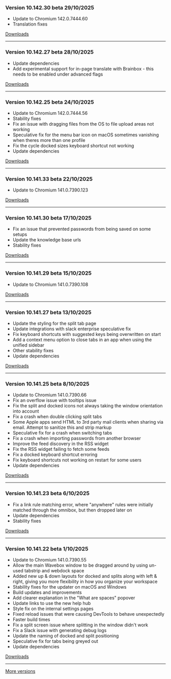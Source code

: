 <h3>Version 10.142.30 beta <span class="date">29/10/2025</span></h3>
<ul>
  <li>Update to Chromium 142.0.7444.60</li>
  <li>Translation fixes</li>
</ul>

[Downloads](https://wavebox.io/download/release/10.142.30.3)

---

<h3>Version 10.142.27 beta <span class="date">28/10/2025</span></h3>
<ul>
  <li>Update dependencies</li>
  <li>Add experimental support for in-page translate with Brainbox - this needs to be enabled under advanced flags</li>
</ul>

[Downloads](https://wavebox.io/download/release/10.142.27.3)

---

<h3>Version 10.142.25 beta <span class="date">24/10/2025</span></h3>
<ul>
  <li>Update to Chromium 142.0.7444.56</li>
  <li>Stability fixes</li>
  <li>Fix an issue with dragging files from the OS to file upload areas not working</li>
  <li>Speculative fix for the menu bar icon on macOS sometimes vanishing when theres more than one profile</li>
  <li>Fix the cycle docked sizes keyboard shortcut not working</li>
  <li>Update dependencies</li>
</ul>

[Downloads](https://wavebox.io/download/release/10.142.25.3)

---

<h3>Version 10.141.33 beta <span class="date">22/10/2025</span></h3>
<ul>
  <li>Update to Chromium 141.0.7390.123</li>
</ul>

[Downloads](https://wavebox.io/download/release/10.141.33.3)

---

<h3>Version 10.141.30 beta <span class="date">17/10/2025</span></h3>
<ul>
  <li>Fix an issue that prevented passwords from being saved on some setups</li>
  <li>Update the knowledge base urls</li>
  <li>Stability fixes</li>
</ul>

[Downloads](https://wavebox.io/download/release/10.141.30.3)

---

<h3>Version 10.141.29 beta <span class="date">15/10/2025</span></h3>
<ul>
  <li>Update to Chromium 141.0.7390.108</li>
</ul>

[Downloads](https://wavebox.io/download/release/10.141.29.3)

---

<h3>Version 10.141.27 beta <span class="date">13/10/2025</span></h3>
<ul>
    <li>Update the styling for the split tab page</li>
    <li>Update integrations with slack enterprise speculative fix</li>
    <li>Fix keyboard shortcuts with suggested keys being overwritten on start</li>
    <li>Add a context menu option to close tabs in an app when using the unified sidebar</li>
    <li>Other stability fixes</li>
    <li>Update dependencies</li>
</ul>

[Downloads](https://wavebox.io/download/release/10.141.27.3)

---

<h3>Version 10.141.25 beta <span class="date">8/10/2025</span></h3>
<ul>
  <li>Update to Chromium 141.0.7390.66</li>
  <li>Fix an overflow issue with tooltips issue</li>
  <li>Fix the split and docked icons not always taking the window orientation into account</li>
  <li>Fix a crash when double clicking split tabs</li>
  <li>Some Apple apps send HTML to 3rd party mail clients when sharing via email. Attempt to sanitize this and strip markup</li>
  <li>Speculative fix for a crash when switching tabs</li>
  <li>Fix a crash when importing passwords from another browser</li>
  <li>Improve the feed discovery in the RSS widget</li>
  <li>Fix the RSS widget failing to fetch some feeds</li>
  <li>Fix a docked keyboard shortcut erroring</li>
  <li>Fix keyboard shortcuts not working on restart for some users</li>
  <li>Update dependencies</li>
</ul>

[Downloads](https://wavebox.io/download/release/10.141.25.3)

---

<h3>Version 10.141.23 beta <span class="date">6/10/2025</span></h3>
<ul>
  <li>Fix a link rule matching error, where "anywhere" rules were initially matched through the omnibox, but then dropped later on</li>
  <li>Update dependencies</li>
  <li>Stability fixes</li>
</ul>

[Downloads](https://wavebox.io/download/release/10.141.23.3)

---

<h3>Version 10.141.22 beta <span class="date">1/10/2025</span></h3>
<ul>
  <li>Update to Chromium 141.0.7390.55</li>
  <li>Allow the main Wavebox window to be dragged around by using un-used tabstrip and webdock space</li>
  <li>
    Added new up & down layouts for docked and splits along with left & right, giving you
    more flexibility in how you organize your workspace
  </li>
  <li>Stability fixes for the updater on macOS and Windows</li>
  <li>Build updates and improvements</li>
  <li>Add clearer explanation in the "What are spaces" popover</li>
  <li>Update links to use the new help hub</li>
  <li>Style fix on the internal settings pages</li>
  <li>Fixed reload issues that were causing DevTools to behave unexpectedly</li>
  <li>Faster build times</li>
  <li>Fix a split screen issue where splitting in the window didn't work</li>
  <li>Fix a Slack issue with generating debug logs</li>
  <li>Update the naming of docked and split positioning</li>
  <li>Speculative fix for tabs being greyed out</li>
  <li>Update dependencies</li>
</ul>

[Downloads](https://wavebox.io/download/release/10.141.22.3)

---
[More versions](https://wavebox.io/changelog/beta/)